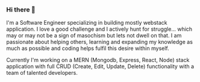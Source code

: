 ### Hi there 👋

I'm a Software Engineer specializing in building mostly webstack application. I love a good challenge and I actively hunt for struggle... which may or may not be a sign of masochism but lets not dwell on that. I am passionate about helping others, learning and expanding my knowledge as much as possible and coding helps fulfil this desire within myself.

Currently I'm working on a MERN (Mongodb, Express, React, Node) stack application with full CRUD (Create, Edit, Update, Delete) functionality with a team of talented developers.
<!--
**IsaacStyle/IsaacStyle** is a ✨ _special_ ✨ repository because its `README.md` (this file) appears on your GitHub profile.

Here are some ideas to get you started:

- 🔭 I’m currently working on ...
- 🌱 I’m currently learning ...
- 👯 I’m looking to collaborate on ...
- 🤔 I’m looking for help with ...
- 💬 Ask me about ...
- 📫 How to reach me: ...
- 😄 Pronouns: ...
- ⚡ Fun fact: ...
-->
